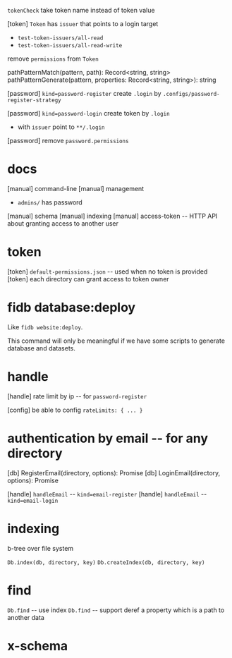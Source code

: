 `tokenCheck` take token name instead of token value

[token] `Token` has `issuer` that points to a login target

- `test-token-issuers/all-read`
- `test-token-issuers/all-read-write`

remove `permissions` from `Token`

pathPatternMatch(pattern, path): Record<string, string>
pathPatternGenerate(pattern, properties: Record<string, string>): string

[password] `kind=password-register` create `.login` by `.configs/password-register-strategy`

[password] `kind=password-login` create token by `.login`

- with `issuer` point to `**/.login`

[password] remove `password.permissions`

# docs

[manual] command-line
[manual] management

- `admins/` has password

[manual] schema
[manual] indexing
[manual] access-token -- HTTP API about granting access to another user

# token

[token] `default-permissions.json` -- used when no token is provided
[token] each directory can grant access to token owner

# fidb database:deploy

Like `fidb website:deploy`.

This command will only be meaningful
if we have some scripts to generate database and datasets.

# handle

[handle] rate limit by ip -- for `password-register`

[config] be able to config `rateLimits: { ... }`

# authentication by email -- for any directory

[db] RegisterEmail(directory, options): Promise<void>
[db] LoginEmail(directory, options): Promise<Token>

[handle] `handleEmail` -- `kind=email-register`
[handle] `handleEmail` -- `kind=email-login`

# indexing

b-tree over file system

`Db.index(db, directory, key)`
`Db.createIndex(db, directory, key)`

# find

`Db.find` -- use index
`Db.find` -- support deref a property which is a path to another data

# x-schema
